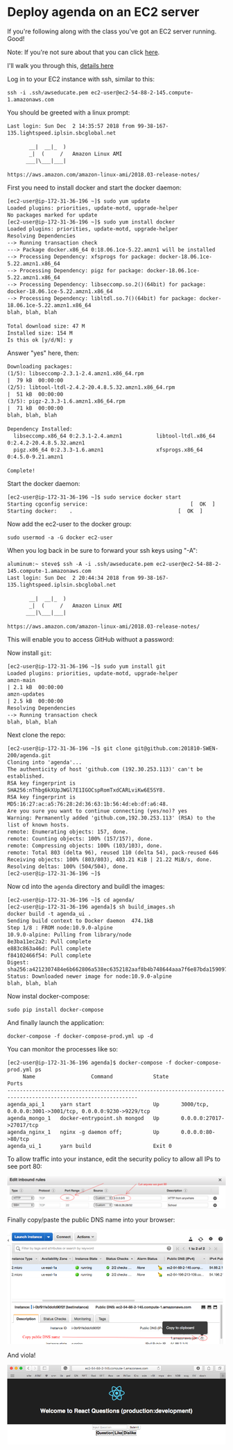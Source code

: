 # Deploy agenda on an EC2 server

If you're following along with the class you've got an EC2 server running. Good! 

Note: If you're not sure about that you can click [here](TBD). 

I'll walk you through this, [details here](https://docs.aws.amazon.com/AmazonECS/latest/developerguide/docker-basics.html)

Log in to your EC2 instance with ssh, similar to this:

    ssh -i .ssh/awseducate.pem ec2-user@ec2-54-88-2-145.compute-1.amazonaws.com
    
You should be greeted with a linux prompt:

    Last login: Sun Dec  2 14:35:57 2018 from 99-38-167-135.lightspeed.iplsin.sbcglobal.net

           __|  __|_  )
           _|  (     /   Amazon Linux AMI
          ___|\___|___|

    https://aws.amazon.com/amazon-linux-ami/2018.03-release-notes/

First you need to install docker and start the docker daemon:

    [ec2-user@ip-172-31-36-196 ~]$ sudo yum update
    Loaded plugins: priorities, update-motd, upgrade-helper
    No packages marked for update
    [ec2-user@ip-172-31-36-196 ~]$ sudo yum install docker
    Loaded plugins: priorities, update-motd, upgrade-helper
    Resolving Dependencies
    --> Running transaction check
    ---> Package docker.x86_64 0:18.06.1ce-5.22.amzn1 will be installed
    --> Processing Dependency: xfsprogs for package: docker-18.06.1ce-5.22.amzn1.x86_64
    --> Processing Dependency: pigz for package: docker-18.06.1ce-5.22.amzn1.x86_64
    --> Processing Dependency: libseccomp.so.2()(64bit) for package: docker-18.06.1ce-5.22.amzn1.x86_64
    --> Processing Dependency: libltdl.so.7()(64bit) for package: docker-18.06.1ce-5.22.amzn1.x86_64
    blah, blah, blah
    
    Total download size: 47 M
    Installed size: 154 M
    Is this ok [y/d/N]: y
    
Answer "yes" here, then:

    Downloading packages:
    (1/5): libseccomp-2.3.1-2.4.amzn1.x86_64.rpm                                     |  79 kB  00:00:00     
    (2/5): libtool-ltdl-2.4.2-20.4.8.5.32.amzn1.x86_64.rpm                           |  51 kB  00:00:00     
    (3/5): pigz-2.3.3-1.6.amzn1.x86_64.rpm                                           |  71 kB  00:00:00     
    blah, blah, blah

    Dependency Installed:
      libseccomp.x86_64 0:2.3.1-2.4.amzn1           libtool-ltdl.x86_64 0:2.4.2-20.4.8.5.32.amzn1          
      pigz.x86_64 0:2.3.3-1.6.amzn1                 xfsprogs.x86_64 0:4.5.0-9.21.amzn1                     

    Complete!

Start the docker daemon:

    [ec2-user@ip-172-31-36-196 ~]$ sudo service docker start
    Starting cgconfig service:                                 [  OK  ]
    Starting docker:	.                                  [  OK  ]

Now add the ec2-user to the docker group:

    sudo usermod -a -G docker ec2-user

When you log back in be sure to forward your ssh keys using "-A":

    aluminum:~ steve$ ssh -A -i .ssh/awseducate.pem ec2-user@ec2-54-88-2-145.compute-1.amazonaws.com
    Last login: Sun Dec  2 20:44:34 2018 from 99-38-167-135.lightspeed.iplsin.sbcglobal.net

           __|  __|_  )
           _|  (     /   Amazon Linux AMI
          ___|\___|___|

    https://aws.amazon.com/amazon-linux-ami/2018.03-release-notes/

This will enable you to access GitHub withuot a password:

Now install `git`:

    [ec2-user@ip-172-31-36-196 ~]$ sudo yum install git
    Loaded plugins: priorities, update-motd, upgrade-helper
    amzn-main                                                                         | 2.1 kB  00:00:00     
    amzn-updates                                                                      | 2.5 kB  00:00:00     
    Resolving Dependencies
    --> Running transaction check
    blah, blah, blah
    
Next clone the repo:

    [ec2-user@ip-172-31-36-196 ~]$ git clone git@github.com:201810-SWEN-200/agenda.git
    Cloning into 'agenda'...
    The authenticity of host 'github.com (192.30.253.113)' can't be established.
    RSA key fingerprint is SHA256:nThbg6kXUpJWGl7E1IGOCspRomTxdCARLviKw6E5SY8.
    RSA key fingerprint is MD5:16:27:ac:a5:76:28:2d:36:63:1b:56:4d:eb:df:a6:48.
    Are you sure you want to continue connecting (yes/no)? yes
    Warning: Permanently added 'github.com,192.30.253.113' (RSA) to the list of known hosts.
    remote: Enumerating objects: 157, done.
    remote: Counting objects: 100% (157/157), done.
    remote: Compressing objects: 100% (103/103), done.
    remote: Total 803 (delta 96), reused 110 (delta 54), pack-reused 646
    Receiving objects: 100% (803/803), 403.21 KiB | 21.22 MiB/s, done.
    Resolving deltas: 100% (504/504), done.
    [ec2-user@ip-172-31-36-196 ~]$ 

Now cd into the `agenda` directory and buildl the images:

    [ec2-user@ip-172-31-36-196 ~]$ cd agenda/
    [ec2-user@ip-172-31-36-196 agenda]$ sh build_images.sh 
    docker build -t agenda_ui .
    Sending build context to Docker daemon  474.1kB
    Step 1/8 : FROM node:10.9.0-alpine
    10.9.0-alpine: Pulling from library/node
    8e3ba11ec2a2: Pull complete 
    e883c863a46d: Pull complete 
    f84102466f54: Pull complete 
    Digest: sha256:a4212307484e6b662806a538ec6352182aaf8b4b748644aaa7f6e87bda159097
    Status: Downloaded newer image for node:10.9.0-alpine
    blah, blah, blah

Now instal docker-compose:

    sudo pip install docker-compose
    
And finally launch the application:

    docker-compose -f docker-compose-prod.yml up -d
    
You can monitor the processes like so:

    [ec2-user@ip-172-31-36-196 agenda]$ docker-compose -f docker-compose-prod.yml ps
         Name                  Command             State                             Ports                          
    ----------------------------------------------------------------------------------------------------------------
    agenda_api_1     yarn start                    Up       3000/tcp, 0.0.0.0:3001->3001/tcp, 0.0.0.0:9230->9229/tcp
    agenda_mongo_1   docker-entrypoint.sh mongod   Up       0.0.0.0:27017->27017/tcp                                
    agenda_nginx_1   nginx -g daemon off;          Up       0.0.0.0:80->80/tcp                                      
    agenda_ui_1      yarn build                    Exit 0                                                           
    
    
To allow traffic into your instance, edit the security policy to allow all IPs to see port 80:

![Modify Security group](./AWS_SECgroup.png)

Finally copy/paste the public DNS name into your browser:

![Public DNS Name](./AWS_DNS.png)

And viola!

![Running App](AWS_App.png)

